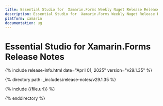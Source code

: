 ```yaml
---
title: Essential Studio for  Xamarin.Forms Weekly Nuget Release Release Notes  
description: Essential Studio for  Xamarin.Forms Weekly Nuget Release Release Notes  
platform: xamarin
documentation: ug
---
```


# Essential Studio for  Xamarin.Forms  Release Notes  

{% include release-info.html date="April 01, 2025"  version="v29.1.35" %} 

{% directory path: _includes/release-notes/v29.1.35 %}

{% include {{file.url}} %}

{% enddirectory %}